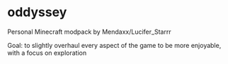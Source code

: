 # oddyssey
Personal Minecraft modpack by Mendaxx/Lucifer_Starrr

Goal: to slightly overhaul every aspect of the game to be more enjoyable, with a focus on exploration
